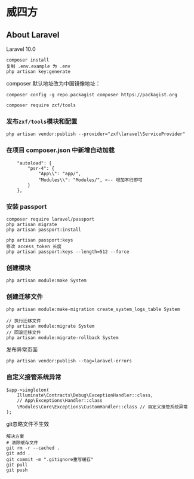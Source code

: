 # 威四方

## About Laravel
Laravel 10.0

```
composer install
复制 .env.example 为 .env
php artisan key:generate
```

composer 默认地址改为中国镜像地址：
```
composer config -g repo.packagist composer https://packagist.org
```

```
composer require zxf/tools 
```
### 发布`zxf/tools`模块和配置
```
php artisan vendor:publish --provider="zxf\laravel\ServiceProvider"
```

### 在项目 composer.json 中新增自动加载
```
    "autoload": {
        "psr-4": {
            "App\\": "app/",
            "Modules\\": "Modules/", <-- 增加本行即可
        }
    },
```

### 安装 passport
```
composer require laravel/passport
php artisan migrate
php artisan passport:install

php artisan passport:keys
修改 access_token 长度
php artisan passport:keys --length=512 --force
```

### 创建模块
```
php artisan module:make System
```
### 创建迁移文件
```
php artisan module:make-migration create_system_logs_table System

// 执行迁移文件
php artisan module:migrate System
// 回滚迁移文件
php artisan module:migrate-rollback System
```

发布异常页面
```
php artisan vendor:publish --tag=laravel-errors
```

### 自定义接管系统异常
```
$app->singleton(
    Illuminate\Contracts\Debug\ExceptionHandler::class,
    // App\Exceptions\Handler::class
    \Modules\Core\Exceptions\CustomHandler::class // 自定义接管系统异常
);
```


git忽略文件不生效
```
解决方案
# 清除缓存文件
git rm -r --cached .
git add .
git commit -m ".gitignore重写缓存"
git pull
git push
```
